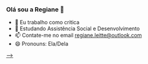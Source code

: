 ### Olá sou a Regiane 👋

- 🔭 Eu trabalho como critica
- 🌱 Estudando Assistência Social e Desenvolvimento
- 📫 Contate-me no email regiane.leitte@outlook.com
- 😄 Pronouns: Ela/Dela
<div>
 <a href="http://github.com/regianee">
 </div>


--><link rel="stylesheet" href="https://cdn.jsdelivr.net/gh/devicons/devicon@v2.15.1/devicon.min.css">

<i class="devicon-adonisjs-original "></i>
<i class="devicon-adonisjs-original "></i>





